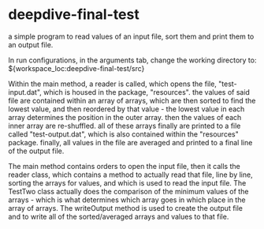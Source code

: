 # deepdive-final-test
a simple program to read values of an input file, sort them and print them to an output file.

In run configurations, in the arguments tab, change the working directory to: ${workspace_loc:deepdive-final-test/src}

Within the main method, a reader is called, which opens the file, "test-input.dat", which is housed in the package, "resources".  the values of said file are contained within an array of arrays, which are then sorted to find the lowest value, and then reordered by that value - the lowest value in each array determines the position in the outer array.  then the values of each inner array are re-shuffled.  all of these arrays finally are printed to a file called "test-output.dat", which is also contained within the "resources" package.  finally, all values in the file are averaged and printed to a final line of the output file.

The main method contains orders to open the input file, then it calls the reader class, which contains a method to actually read that file, line by line, sorting the arrays for values, and which is used to read the input file.  The TestTwo class actually does the comparison of the minimum values of the arrays - which is what determines which array goes in which place in the array of arrays.  The writeOutput method is used to create the output file and to write all of the sorted/averaged arrays and values to that file.
